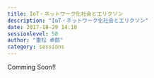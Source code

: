 ```yaml
---
title: IoT・ネットワーク化社会とエリクソン
description: "IoT・ネットワーク化社会とエリクソン"
date: 2017-10-29 14:10
sessionlevel: 50
author: "重松 卓郎"
category: sessions
---
```

Comming Soon!!
